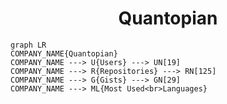<h1 align="center">Quantopian</h1>

```mermaid
graph LR
COMPANY_NAME{Quantopian}
COMPANY_NAME ---> U{Users} ---> UN[19]
COMPANY_NAME ---> R{Repositories} ---> RN[125]
COMPANY_NAME ---> G{Gists} ---> GN[29]
COMPANY_NAME ---> ML{Most Used<br>Languages}
```
